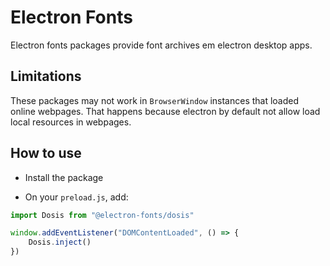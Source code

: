 # Electron Fonts

Electron fonts packages provide font archives em electron desktop apps.

## Limitations

These packages may not work in `BrowserWindow` instances that loaded online webpages. That happens because electron by default not allow load local resources in webpages.

## How to use

* Install the package

* On your `preload.js`, add:

```ts
import Dosis from "@electron-fonts/dosis"

window.addEventListener("DOMContentLoaded", () => {
    Dosis.inject()
})
```